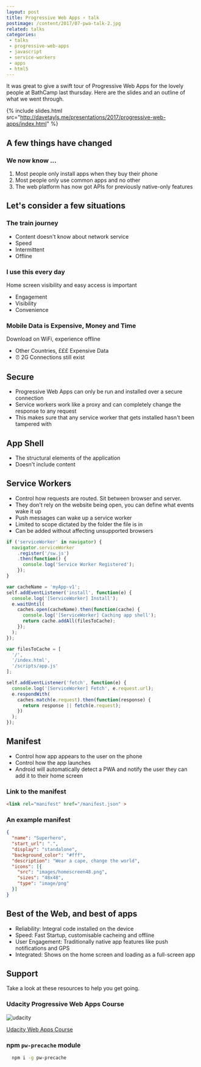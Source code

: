 ```yaml
---
layout: post
title: Progressive Web Apps ⚡️ talk
postimage: /content/2017/07-pwa-talk-2.jpg
related: talks
categories:
 - talks
 - progressive-web-apps
 - javascript
 - service-workers
 - apps
 - html5
---
```


It was great to give a swift tour of Progressive Web Apps for the lovely people at BathCamp last thursday. Here are the slides and an outline of what we went through.

{% include slides.html src="http://davetayls.me/presentations/2017/progressive-web-apps/index.html" %}

## A few things have changed

### We now know ...

 1. Most people only install apps when they buy their phone
 2. Most people only use common apps and no other
 3. The web platform has now got APIs for previously native-only features


## Let's consider a few situations

### The train journey

 - Content doesn't know about network service
 - Speed
 - Intermittent
 - Offline

### I use this every day

Home screen visibility and easy access is important

 - Engagement
 - Visibility
 - Convenience

### Mobile Data is Expensive, Money and Time

Download on WiFi, experience offline

 - Other Countries, £££ Expensive Data
 - ⏰ 2G Connections still exist
 
## Secure

 - Progressive Web Apps can only be run and installed over a secure connection
 - Service workers work like a proxy and can completely change the response to any request
 - This makes sure that any service worker that gets installed hasn't been tampered with
 
## App Shell

 - The structural elements of the application
 - Doesn't include content
 
## Service Workers

 - Control how requests are routed. Sit between browser and server.
 - They don't rely on the website being open, you can define what events wake it up
 - Push messages can wake up a service worker
 - Limited to scope dictated by the folder the file is in
 - Can be added without affecting unsupported browsers

```javascript
if ('serviceWorker' in navigator) {
  navigator.serviceWorker
    .register('/sw.js')
    .then(function() {
      console.log('Service Worker Registered');
    });
}
```

```javascript
var cacheName = 'myApp-v1';
self.addEventListener('install', function(e) {
  console.log('[ServiceWorker] Install');
  e.waitUntil(
    caches.open(cacheName).then(function(cache) {
      console.log('[ServiceWorker] Caching app shell');
      return cache.addAll(filesToCache);
    });
  );
});
```

```javascript
var filesToCache = [
  '/',
  '/index.html',
  '/scripts/app.js'
];
```

```javascript
self.addEventListener('fetch', function(e) {
  console.log('[ServiceWorker] Fetch', e.request.url);
  e.respondWith(
    caches.match(e.request).then(function(response) {
      return response || fetch(e.request);
    })
  );
});
```

## Manifest

 - Control how app appears to the user on the phone
 - Control how the app launches
 - Android will automatically detect a PWA and notify the user they can add it to their home screen

### Link to the manifest

```html
<link rel="manifest" href="/manifest.json" >
```

### An example manifest

```json
{
  "name": "Superhero",
  "start_url": ".",
  "display": "standalone",
  "background_color": "#fff",
  "description": "Wear a cape, change the world",
  "icons": [{
    "src": "images/homescreen48.png",
    "sizes": "48x48",
    "type": "image/png"
  }]
}
```

## Best of the Web, and best of apps

 - Reliability: Integral code installed on the device
 - Speed: Fast Startup, customisable cacheing and offline
 - User Engagement: Traditionally native app features like push notifications and GPS
 - Integrated: Shows on the home screen and loading as a full-screen app
 
## Support

Take a look at these resources to help you get going.

### Udacity Progressive Web Apps Course

![udacity](http://davetayls.me/presentations/2017/progressive-web-apps/udacity.png)

[Udacity Web Apps Course](https://www.udacity.com/course/intro-to-progressive-web-apps--ud811)
 
### npm `pw-precache` module
 
```bash
  npm i -g pw-precache
  ```
